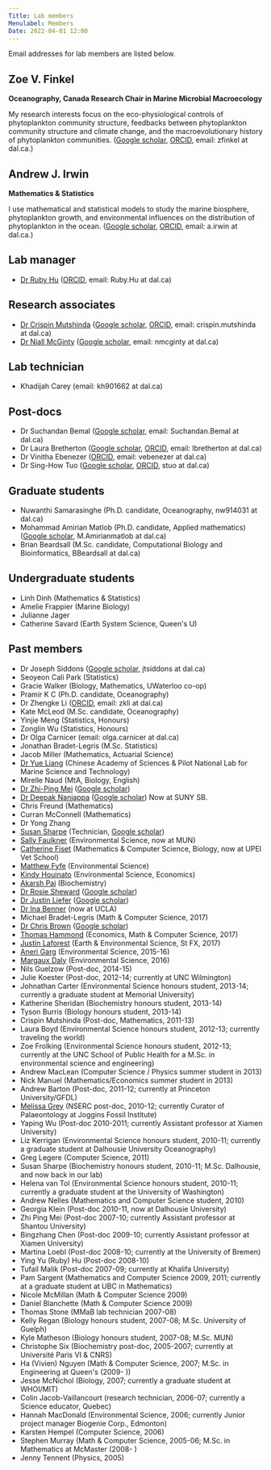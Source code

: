 ```yaml
---
Title: Lab members
Menulabel: Members
Date: 2022-04-01 12:00
---
```


Email addresses for lab members are listed below.

## Zoe V. Finkel 
**Oceanography, Canada Research Chair in Marine Microbial Macroecology**

My research interests focus on the eco-physiological controls of
phytoplankton community structure, feedbacks between phytoplankton
community structure and climate change, and the macroevolutionary
history of phytoplankton communities.
([Google scholar](http://scholar.google.com/citations?user=zfV-o4gAAAAJ&hl=en),
 [ORCID](http://orcid.org/0000-0003-4212-3917), email: zfinkel at dal.ca.)

## Andrew J. Irwin 
**Mathematics & Statistics**

I use mathematical and statistical models to study the marine biosphere, phytoplankton growth, and environmental influences on the distribution of phytoplankton in the ocean. 
([Google scholar](http://scholar.google.com/citations?user=wFFLMuUAAAAJ&hl=en),
 [ORCID](https://orcid.org/0000-0001-7784-2319), email: a.irwin at dal.ca.) 

## Lab manager
* [Dr Ruby Hu](../people/hu) ([ORCID](https://orcid.org/0000-0002-7500-7237), email: Ruby.Hu at dal.ca)

## Research associates
* [Dr Crispin Mutshinda](../people/mutshinda) ([Google scholar](https://scholar.google.ca/citations?user=LTUJJ_AAAAAJ), [ORCID](https://orcid.org/0000-0001-9671-7812), email: crispin.mutshinda at dal.ca)
* [Dr Niall McGinty](../people/mcginty) ([Google scholar](https://scholar.google.ca/citations?user=P5Jc4icAAAAJ), email: nmcginty at dal.ca)

## Lab technician
* Khadijah Carey (email: kh901662 at dal.ca)

## Post-docs
* Dr Suchandan Bemal ([Google scholar](https://scholar.google.ca/citations?user=kLidqZIAAAAJ), email: Suchandan.Bemal at dal.ca)
* Dr Laura Bretherton ([Google scholar](https://scholar.google.ca/citations?user=yzEE_7cAAAAJ), [ORCID](https://orcid.org/0000-0002-3396-6499), email: lbretherton at dal.ca)
* Dr Vinitha Ebenezer ([ORCID](https://orcid.org/0000-0002-7653-0097), email: vebenezer at dal.ca)
* Dr Sing-How Tuo ([Google scholar](https://scholar.google.ca/citations?user=_fIzMm8AAAAJ), [ORCID](https://orcid.org/0000-0003-0620-2001), stuo at dal.ca)

## Graduate students
* Nuwanthi Samarasinghe (Ph.D. candidate, Oceanography, nw914031 at dal.ca)
* Mohammad Amirian Matlob (Ph.D. candidate, Applied mathematics) ([Google scholar](https://scholar.google.com/citations?user=XoNa1sIAAAAJ&hl=en#), M.Amirianmatlob at dal.ca)
* Brian Beardsall (M.Sc. candidate, Computational Biology and Bioinformatics, BBeardsall at dal.ca)

## Undergraduate students
* Linh Dinh (Mathematics & Statistics)
* Amelie Frappier (Marine Biology)
* Julianne Jager
* Catherine Savard (Earth System Science, Queen's U)

## Past members
  * Dr Joseph Siddons ([Google scholar](https://scholar.google.ca/citations?user=akdjx7UAAAAJ), jtsiddons at dal.ca)
  * Seoyeon Cali Park (Statistics)
  * Gracie Walker (Biology, Mathematics, UWaterloo co-op)
  * Pramir K C (Ph.D. candidate, Oceanography)
  * Dr Zhengke Li ([ORCID](http://orcid.org/0000-0001-8735-2313), email: zkli at dal.ca)
  * Kate McLeod (M.Sc. candidate, Oceanography)
  * Yinjie Meng (Statistics, Honours)
  * Zonglin Wu (Statistics, Honours)
  * Dr Olga Carnicer (email: olga.carnicer at dal.ca)
  * Jonathan Bradet-Legris (M.Sc. Statistics)
  * Jacob Miller (Mathematics, Actuarial Science)
  * [Dr Yue Liang](../people/liang) (Chinese Academy of Sciences & Pilot National Lab for Marine Science and Technology)
  * Mirelle Naud (MtA, Biology, English)
  * [Dr Zhi-Ping Mei](../people/mei) ([Google scholar](https://scholar.google.ca/citations?user=CFaB2cAAAAAJ))
  * [Dr Deepak Nanjappa](../people/nanjappa) ([Google scholar](https://scholar.google.ca/citations?user=vnMVBCkAAAAJ)) Now at SUNY SB.
  * Chris Freund (Mathematics)
  * Curran McConnell (Mathematics)
  * Dr Yong Zhang 
  * [Susan Sharpe](../people/sharpe) (Technician, [Google scholar](https://scholar.google.ca/citations?user=byhY--8AAAAJ))
  * [Sally Faulkner](../people/faulkner) (Environmental Science, now at MUN)
  * [Catherine Fiset](../people/fiset) (Mathematics & Computer Science, Biology, now at UPEI Vet School)
  * [Matthew Fyfe](../people/fyfe) (Environmental Science)
  * [Kindy Houinato](../people/houinato) (Environmental Science, Economics)
  * [Akarsh Pai](../people/pai) (Biochemistry)
  * [Dr Rosie Sheward](../people/sheward) ([Google scholar](https://scholar.google.ca/citations?user=U07nicwAAAAJ)) 
  * [Dr Justin Liefer](../people/liefer) ([Google scholar](https://scholar.google.ca/citations?user=eQuE6lIAAAAJ))
  * [Dr Ina Benner](../people/benner) (now at UCLA)
  * Michael Bradet-Legris (Math & Computer Science, 2017)
  * [Dr Chris Brown](../people/brown) ([Google scholar](https://scholar.google.ca/citations?user=uXfmay0AAAAJ))
  * [Thomas Hammond](../people/hammond) (Economics, Math & Computer Science, 2017)
  * [Justin Laforest](../people/laforest) (Earth & Environmental Science, St FX, 2017)
  * [Aneri Garg](../people/garg) (Environmental Science, 2015-16)
  * [Margaux Daly](../people/daly) (Environmental Science, 2016)
  * Nils Guelzow (Post-doc, 2014-15)
  * Julie Koester (Post-doc, 2012-14; currently at UNC Wilmington)
  * Johnathan Carter (Environmental Science honours student, 2013-14; currently a graduate student at Memorial University)
  * Katherine Sheridan (Biochemistry honours student, 2013-14)
  * Tyson Burris (Biology honours student, 2013-14)
  * Crispin Mutshinda (Post-doc, Mathematics, 2011-13)
  * Laura Boyd (Environmental Science honours student, 2012-13; currently traveling the world)
  * Zoe Frolking (Environmental Science honours student, 2012-13; currently at the UNC School of Public Health for a M.Sc. in environmental science and engineering)
  * Andrew MacLean (Computer Science / Physics summer student in 2013)
  * Nick Manuel (Mathematics/Economics summer student in 2013)
  * Andrew Barton (Post-doc, 2011-12; currently at Princeton University/GFDL)
  * [Melissa Grey](http://jogginsfossilcliffs.net/research/Melissab.php) (NSERC post-doc, 2010-12; currently Curator of Palaeontology at Joggins Fossil Institute)
  * Yaping Wu (Post-doc 2010-2011; currently Assistant professor at Xiamen University)
  * Liz Kerrigan (Environmental Science honours student, 2010-11; currently a graduate student at Dalhousie University Oceanography)
  * Greg Legere (Computer Science, 2011)
  * Susan Sharpe (Biochemistry honours student, 2010-11; M.Sc. Dalhousie, and now back in our lab)
  * Helena van Tol (Environmental Science honours student, 2010-11; currently a graduate student at the University of Washington)
  * Andrew Nelles (Mathematics and Computer Science student, 2010)
  * Georgia Klein (Post-doc 2010-11, now at Dalhousie University)
  * Zhi Ping Mei (Post-doc 2007-10; currently Assistant professor at Shantou University)
  * Bingzhang Chen (Post-doc 2009-10; currently Assistant professor at Xiamen University)
  * Martina Loebl (Post-doc 2008-10; currently at the University of Bremen)
  * Ying Yu (Ruby) Hu (Post-doc 2008-10)
  * Tufail Malik (Post-doc 2007-09; currently at Khalifa University)
  * Pam Sargent (Mathematics and Computer Science 2009, 2011; currently at a graduate student at UBC in Mathematics)
  * Nicole McMillan (Math & Computer Science 2009)
  * Daniel Blanchette (Math & Computer Science 2009)
  * Thomas Stone (MMaB lab technician 2007-08)
  * Kelly Regan (Biology honours student, 2007-08; M.Sc. University of Guelph)
  * Kyle Matheson (Biology honours student, 2007-08; M.Sc. MUN)
  * Christophe Six (Biochemistry post-doc, 2005-2007; currently at Université Paris VI & CNRS)
  * Ha (Vivien) Nguyen (Math & Computer Science, 2007; M.Sc. in Engineering at Queen's (2009- ))
  * Jesse McNichol (Biology, 2007; currently a graduate student at WHOI/MIT)
  * Colin Jacob-Vaillancourt (research technician, 2006-07; currently a Science educator, Quebec)
  * Hannah MacDonald (Environmental Science, 2006; currently Junior project manager Biogenie Corp., Edmonton)
  * Karsten Hempel (Computer Science, 2006)
  * Stephen Murray (Math & Computer Science, 2005-06; M.Sc. in Mathematics at McMaster (2008- )
  * Jenny Tennent (Physics, 2005)
